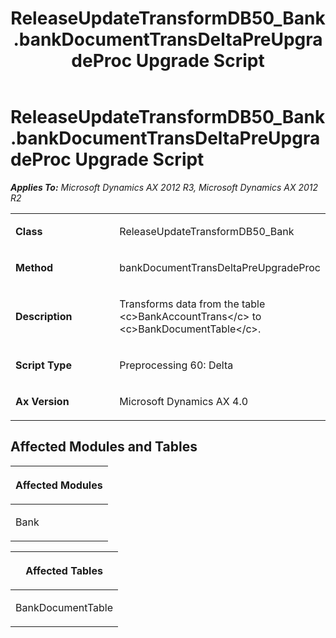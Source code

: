 ﻿---
title: ReleaseUpdateTransformDB50_Bank.bankDocumentTransDeltaPreUpgradeProc Upgrade Script
TOCTitle: ReleaseUpdateTransformDB50_Bank.bankDocumentTransDeltaPreUpgradeProc Upgrade Script
ms:assetid: 1d85071f-f712-77ee-b350-a8fa01cb30fb
ms:mtpsurl: https://msdn.microsoft.com/en-us/library/JJ684815(v=AX.60)
ms:contentKeyID: 49707017
ms.date: 05/18/2015
mtps_version: v=AX.60
---

# ReleaseUpdateTransformDB50\_Bank.bankDocumentTransDeltaPreUpgradeProc Upgrade Script 


_**Applies To:** Microsoft Dynamics AX 2012 R3, Microsoft Dynamics AX 2012 R2_

<table>
<colgroup>
<col style="width: 50%" />
<col style="width: 50%" />
</colgroup>
<tbody>
<tr class="odd">
<td><p><strong>Class</strong></p></td>
<td><p>ReleaseUpdateTransformDB50_Bank</p></td>
</tr>
<tr class="even">
<td><p><strong>Method</strong></p></td>
<td><p>bankDocumentTransDeltaPreUpgradeProc</p></td>
</tr>
<tr class="odd">
<td><p><strong>Description</strong></p></td>
<td><p>Transforms data from the table &lt;c&gt;BankAccountTrans&lt;/c&gt; to &lt;c&gt;BankDocumentTable&lt;/c&gt;.</p></td>
</tr>
<tr class="even">
<td><p><strong>Script Type</strong></p></td>
<td><p>Preprocessing 60: Delta</p></td>
</tr>
<tr class="odd">
<td><p><strong>Ax Version</strong></p></td>
<td><p>Microsoft Dynamics AX 4.0</p></td>
</tr>
</tbody>
</table>


## Affected Modules and Tables

<table>
<colgroup>
<col style="width: 100%" />
</colgroup>
<thead>
<tr class="header">
<th><p>Affected Modules</p></th>
</tr>
</thead>
<tbody>
<tr class="odd">
<td><p>Bank</p></td>
</tr>
</tbody>
</table>


<table>
<colgroup>
<col style="width: 100%" />
</colgroup>
<thead>
<tr class="header">
<th><p>Affected Tables</p></th>
</tr>
</thead>
<tbody>
<tr class="odd">
<td><p>BankDocumentTable</p></td>
</tr>
</tbody>
</table>

  


